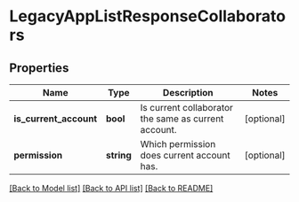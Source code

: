 # LegacyAppListResponseCollaborators

## Properties
Name | Type | Description | Notes
------------ | ------------- | ------------- | -------------
**is_current_account** | **bool** | Is current collaborator the same as current account. | [optional] 
**permission** | **string** | Which permission does current account has. | [optional] 

[[Back to Model list]](../README.md#documentation-for-models) [[Back to API list]](../README.md#documentation-for-api-endpoints) [[Back to README]](../README.md)


